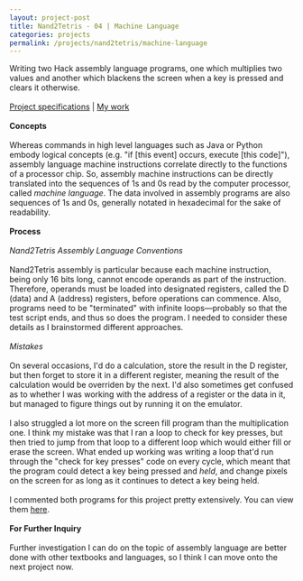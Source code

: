 ```yaml
---
layout: project-post
title: Nand2Tetris - 04 | Machine Language
categories: projects
permalink: /projects/nand2tetris/machine-language
---
```

Writing two Hack assembly language programs, one which multiplies two values and another which blackens the screen when a key is pressed and clears it otherwise.
<br><br>
<a href="https://www.nand2tetris.org/project04" target="_blank">Project specifications</a> | <a href="https://github.com/wangzi190/nand2tetris/tree/master/04" target="_blank">My work</a>
<br><br><b>Concepts</b>
<br><br>
Whereas commands in high level languages such as Java or Python embody logical concepts (e.g. "if [this event] occurs, execute [this code]"), assembly language machine instructions correlate directly to the functions of a processor chip. So, assembly machine instructions can be directly translated into the sequences of 1s and 0s read by the computer processor, called <i>machine language</i>. The data involved in assembly programs are also sequences of 1s and 0s, generally notated in hexadecimal for the sake of readability.
<br><br><b>Process</b>
<br><br><i>Nand2Tetris Assembly Language Conventions</i>
<br><br>Nand2Tetris assembly is particular because each machine instruction, being only 16 bits long, cannot encode operands as part of the instruction. Therefore, operands must be loaded into designated registers, called the D (data) and A (address) registers, before operations can commence. Also, programs need to be "terminated" with infinite loops—probably so that the test script ends, and thus so does the program. I needed to consider these details as I brainstormed different approaches.
<br><br><i>Mistakes</i>
<br><br>On several occasions, I'd do a calculation, store the result in the D register, but then forget to store it in a different register, meaning the result of the calculation would be overriden by the next. I'd also sometimes get confused as to whether I was working with the address of a register or the data in it, but managed to figure things out by running it on the emulator.
<br><br>I also struggled a lot more on the screen fill program than the multiplication one. I think my mistake was that I ran a loop to check for key presses, but then tried to jump from that loop to a different loop which would either fill or erase the screen. What ended up working was writing a loop that'd run through the "check for key presses" code on every cycle, which meant that the program could detect a key being pressed and <i>held</i>, and change pixels on the screen for as long as it continues to detect a key being held.
<br><br>I commented both programs for this project pretty extensively. You can view them <a href="https://github.com/wangzi190/nand2tetris/tree/master/04" target="_blank"><u>h</u>ere</a>.
<br><br><b>For Further Inquiry</b>
<br><br>Further investigation I can do on the topic of assembly language are better done with other textbooks and languages, so I think I can move onto the next project now.